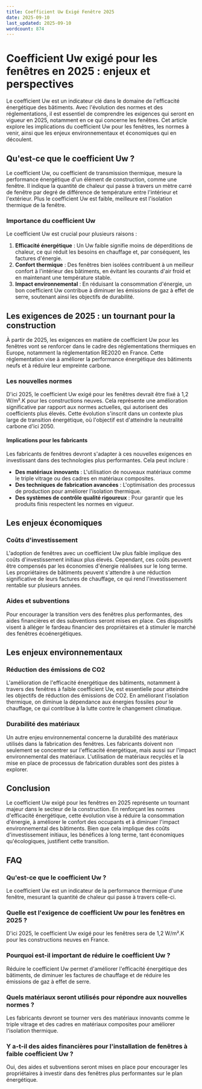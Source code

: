 ```yaml
---
title: Coefficient Uw Exigé Fenêtre 2025
date: 2025-09-10
last_updated: 2025-09-10
wordcount: 874
---
```


# Coefficient Uw exigé pour les fenêtres en 2025 : enjeux et perspectives

Le coefficient Uw est un indicateur clé dans le domaine de l'efficacité énergétique des bâtiments. Avec l'évolution des normes et des réglementations, il est essentiel de comprendre les exigences qui seront en vigueur en 2025, notamment en ce qui concerne les fenêtres. Cet article explore les implications du coefficient Uw pour les fenêtres, les normes à venir, ainsi que les enjeux environnementaux et économiques qui en découlent.

## Qu'est-ce que le coefficient Uw ?

Le coefficient Uw, ou coefficient de transmission thermique, mesure la performance énergétique d'un élément de construction, comme une fenêtre. Il indique la quantité de chaleur qui passe à travers un mètre carré de fenêtre par degré de différence de température entre l'intérieur et l'extérieur. Plus le coefficient Uw est faible, meilleure est l'isolation thermique de la fenêtre.

### Importance du coefficient Uw

Le coefficient Uw est crucial pour plusieurs raisons :

1. **Efficacité énergétique** : Un Uw faible signifie moins de déperditions de chaleur, ce qui réduit les besoins en chauffage et, par conséquent, les factures d'énergie.
2. **Confort thermique** : Des fenêtres bien isolées contribuent à un meilleur confort à l'intérieur des bâtiments, en évitant les courants d'air froid et en maintenant une température stable.
3. **Impact environnemental** : En réduisant la consommation d'énergie, un bon coefficient Uw contribue à diminuer les émissions de gaz à effet de serre, soutenant ainsi les objectifs de durabilité.

## Les exigences de 2025 : un tournant pour la construction

À partir de 2025, les exigences en matière de coefficient Uw pour les fenêtres vont se renforcer dans le cadre des réglementations thermiques en Europe, notamment la réglementation RE2020 en France. Cette réglementation vise à améliorer la performance énergétique des bâtiments neufs et à réduire leur empreinte carbone.

### Les nouvelles normes

D'ici 2025, le coefficient Uw exigé pour les fenêtres devrait être fixé à 1,2 W/m².K pour les constructions neuves. Cela représente une amélioration significative par rapport aux normes actuelles, qui autorisent des coefficients plus élevés. Cette évolution s'inscrit dans un contexte plus large de transition énergétique, où l'objectif est d'atteindre la neutralité carbone d'ici 2050.

#### Implications pour les fabricants

Les fabricants de fenêtres devront s'adapter à ces nouvelles exigences en investissant dans des technologies plus performantes. Cela peut inclure :

- **Des matériaux innovants** : L'utilisation de nouveaux matériaux comme le triple vitrage ou des cadres en matériaux composites.
- **Des techniques de fabrication avancées** : L'optimisation des processus de production pour améliorer l'isolation thermique.
- **Des systèmes de contrôle qualité rigoureux** : Pour garantir que les produits finis respectent les normes en vigueur.

## Les enjeux économiques

### Coûts d'investissement

L'adoption de fenêtres avec un coefficient Uw plus faible implique des coûts d'investissement initiaux plus élevés. Cependant, ces coûts peuvent être compensés par les économies d'énergie réalisées sur le long terme. Les propriétaires de bâtiments peuvent s'attendre à une réduction significative de leurs factures de chauffage, ce qui rend l'investissement rentable sur plusieurs années.

### Aides et subventions

Pour encourager la transition vers des fenêtres plus performantes, des aides financières et des subventions seront mises en place. Ces dispositifs visent à alléger le fardeau financier des propriétaires et à stimuler le marché des fenêtres écoénergétiques.

## Les enjeux environnementaux

### Réduction des émissions de CO2

L'amélioration de l'efficacité énergétique des bâtiments, notamment à travers des fenêtres à faible coefficient Uw, est essentielle pour atteindre les objectifs de réduction des émissions de CO2. En améliorant l'isolation thermique, on diminue la dépendance aux énergies fossiles pour le chauffage, ce qui contribue à la lutte contre le changement climatique.

### Durabilité des matériaux

Un autre enjeu environnemental concerne la durabilité des matériaux utilisés dans la fabrication des fenêtres. Les fabricants doivent non seulement se concentrer sur l'efficacité énergétique, mais aussi sur l'impact environnemental des matériaux. L'utilisation de matériaux recyclés et la mise en place de processus de fabrication durables sont des pistes à explorer.

## Conclusion

Le coefficient Uw exigé pour les fenêtres en 2025 représente un tournant majeur dans le secteur de la construction. En renforçant les normes d'efficacité énergétique, cette évolution vise à réduire la consommation d'énergie, à améliorer le confort des occupants et à diminuer l'impact environnemental des bâtiments. Bien que cela implique des coûts d'investissement initiaux, les bénéfices à long terme, tant économiques qu'écologiques, justifient cette transition.

## FAQ

### Qu'est-ce que le coefficient Uw ?

Le coefficient Uw est un indicateur de la performance thermique d'une fenêtre, mesurant la quantité de chaleur qui passe à travers celle-ci.

### Quelle est l'exigence de coefficient Uw pour les fenêtres en 2025 ?

D'ici 2025, le coefficient Uw exigé pour les fenêtres sera de 1,2 W/m².K pour les constructions neuves en France.

### Pourquoi est-il important de réduire le coefficient Uw ?

Réduire le coefficient Uw permet d'améliorer l'efficacité énergétique des bâtiments, de diminuer les factures de chauffage et de réduire les émissions de gaz à effet de serre.

### Quels matériaux seront utilisés pour répondre aux nouvelles normes ?

Les fabricants devront se tourner vers des matériaux innovants comme le triple vitrage et des cadres en matériaux composites pour améliorer l'isolation thermique.

### Y a-t-il des aides financières pour l'installation de fenêtres à faible coefficient Uw ?

Oui, des aides et subventions seront mises en place pour encourager les propriétaires à investir dans des fenêtres plus performantes sur le plan énergétique.